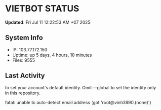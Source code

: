 # VIETBOT STATUS
**Updated**: Fri Jul 11 12:22:53 AM +07 2025

## System Info
- IP: 103.77.172.150
- Uptime: up 5 days, 4 hours, 10 minutes
- Files: 9555

## Last Activity

to set your account's default identity.
Omit --global to set the identity only in this repository.

fatal: unable to auto-detect email address (got 'root@vinh3690.(none)')
